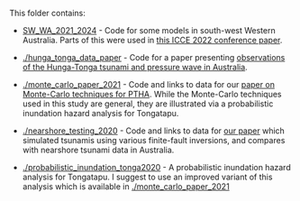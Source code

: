 This folder contains:

* [SW_WA_2021_2024](SW_WA_2021_2024) - Code for some models in south-west Western Australia. Parts of this were used in [this ICCE 2022 conference paper](https://doi.org/10.9753/icce.v37.papers.18).

* [./hunga_tonga_data_paper](./hunga_tonga_data_paper) - Code for a paper presenting [observations of the Hunga-Tonga tsunami and pressure wave in Australia](https://doi.org/10.1038/s41597-024-02949-2).

* [./monte_carlo_paper_2021](./monte_carlo_paper_2021) - Code and links to data for our [paper on Monte-Carlo techniques for PTHA](https://doi.org/10.1093/gji/ggac140). While the Monte-Carlo techniques used in this study are general, they are illustrated via a probabilistic inundation hazard analysis for Tongatapu. 

* [./nearshore_testing_2020](./nearshore_testing_2020) - Code and links to data for [our paper](https://www.frontiersin.org/articles/10.3389/feart.2020.598235/full) which simulated tsunamis using various finite-fault inversions, and compares with nearshore tsunami data in Australia.

* [./probabilistic_inundation_tonga2020](./probabilistic_inundation_tonga2020) - A probabilistic inundation hazard analysis for Tongatapu. I suggest to use an improved variant of this analysis which is available in [./monte_carlo_paper_2021](./monte_carlo_paper_2021)


